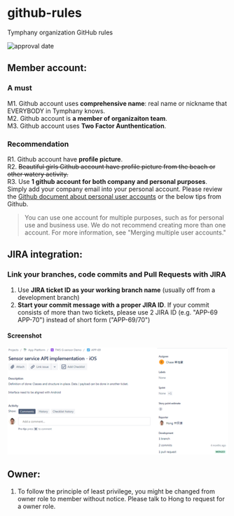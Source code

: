 # github-rules
Tymphany organization GitHub rules

![approval date](https://img.shields.io/badge/approval%20date-2020.9.29-brightgreen)

## Member account:
### A must
M1. Github account uses **comprehensive name**: real name or nickname that EVERYBODY in Tymphany knows.  
M2. Github account is **a member of organizaiton team**.  
M3. Github account uses **Two Factor Aunthentication**.

### Recommendation
R1. Github account have **profile picture**.  
R2. ~~Beautiful girls Github account have profile picture from the beach or other watery activity.~~\
R3. Use **1 github account for both company and personal purposes**. Simply add your company email into your personal account. Please review the [Github document about personal user accounts](https://docs.github.com/en/github/getting-started-with-github/types-of-github-accounts#personal-user-accounts) or the below tips from Github.
> You can use one account for multiple purposes, such as for personal use and business use. We do not recommend creating more than one account. For more information, see "Merging multiple user accounts."

## JIRA integration:

### Link your branches, code commits and Pull Requests with JIRA
1. Use **JIRA ticket ID as your working branch name** (usually off from a development branch)
2. **Start your commit message with a proper JIRA ID**. If your commit consists of more than two tickets, please use 2 JIRA ID (e.g. "APP-69 APP-70") instead of short form ("APP-69/70")

#### Screenshot
![JIRA Integration Screenshot](/app-69.PNG?raw=true "JIRA Integration Screenshot")

## Owner:
1. To follow the principle of least privilege, you might be changed from owner role to member without notice. Please talk to Hong to request for a owner role.
